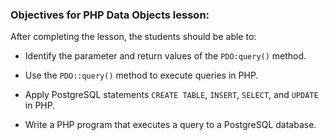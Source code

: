 ### Objectives for PHP Data Objects lesson:

After completing the lesson, the students should be able to:

- Identify the parameter and return values of the `PDO:query()` method.

- Use the `PDO::query()` method to execute queries in PHP.

- Apply PostgreSQL statements `CREATE TABLE`, `INSERT`, `SELECT`, and `UPDATE` in PHP.  

- Write a PHP program that executes a query to a PostgreSQL database.
